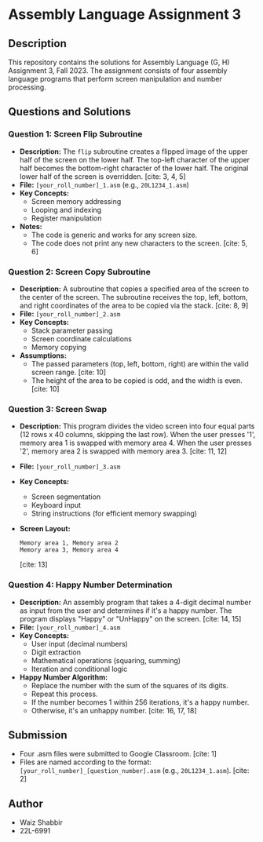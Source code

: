 #   Assembly Language Assignment 3

##   Description

This repository contains the solutions for Assembly Language (G, H) Assignment 3, Fall 2023. The assignment consists of four assembly language programs that perform screen manipulation and number processing.

##   Questions and Solutions

###   Question 1: Screen Flip Subroutine

* **Description:** The `flip` subroutine creates a flipped image of the upper half of the screen on the lower half. The top-left character of the upper half becomes the bottom-right character of the lower half. The original lower half of the screen is overridden. [cite: 3, 4, 5]
* **File:** `[your_roll_number]_1.asm` (e.g., `20L1234_1.asm`)
* **Key Concepts:**
    * Screen memory addressing
    * Looping and indexing
    * Register manipulation
* **Notes:**
    * The code is generic and works for any screen size.
    * The code does not print any new characters to the screen. [cite: 5, 6]

###   Question 2: Screen Copy Subroutine

* **Description:** A subroutine that copies a specified area of the screen to the center of the screen. The subroutine receives the top, left, bottom, and right coordinates of the area to be copied via the stack. [cite: 8, 9]
* **File:** `[your_roll_number]_2.asm`
* **Key Concepts:**
    * Stack parameter passing
    * Screen coordinate calculations
    * Memory copying
* **Assumptions:**
    * The passed parameters (top, left, bottom, right) are within the valid screen range. [cite: 10]
    * The height of the area to be copied is odd, and the width is even. [cite: 10]

###   Question 3: Screen Swap

* **Description:** This program divides the video screen into four equal parts (12 rows x 40 columns, skipping the last row). When the user presses '1', memory area 1 is swapped with memory area 4. When the user presses '2', memory area 2 is swapped with memory area 3. [cite: 11, 12]
* **File:** `[your_roll_number]_3.asm`
* **Key Concepts:**
    * Screen segmentation
    * Keyboard input
    * String instructions (for efficient memory swapping)
* **Screen Layout:**

    ```
    Memory area 1, Memory area 2
    Memory area 3, Memory area 4
    ```

    [cite: 13]

###   Question 4: Happy Number Determination

* **Description:** An assembly program that takes a 4-digit decimal number as input from the user and determines if it's a happy number. The program displays "Happy" or "UnHappy" on the screen. [cite: 14, 15]
* **File:** `[your_roll_number]_4.asm`
* **Key Concepts:**
    * User input (decimal numbers)
    * Digit extraction
    * Mathematical operations (squaring, summing)
    * Iteration and conditional logic
* **Happy Number Algorithm:**
    * Replace the number with the sum of the squares of its digits.
    * Repeat this process.
    * If the number becomes 1 within 256 iterations, it's a happy number.
    * Otherwise, it's an unhappy number. [cite: 16, 17, 18]

##   Submission

* Four .asm files were submitted to Google Classroom. [cite: 1]
* Files are named according to the format: `[your_roll_number]_[question_number].asm` (e.g., `20L1234_1.asm`). [cite: 2]

##   Author

* Waiz Shabbir
* 22L-6991
